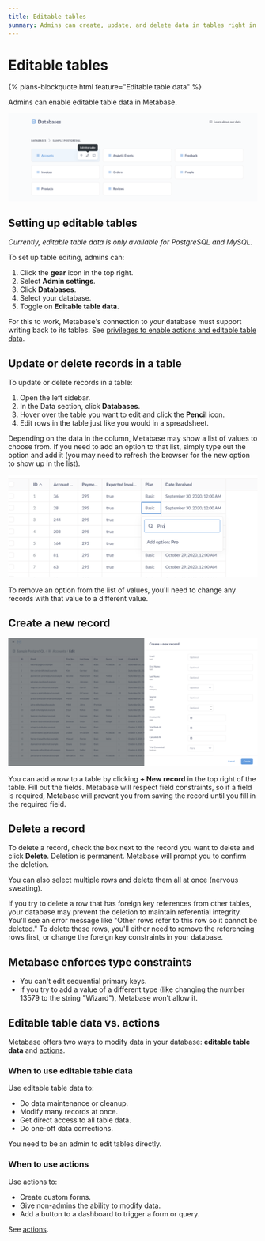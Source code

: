 ```yaml
---
title: Editable tables 
summary: Admins can create, update, and delete data in tables right in Metabase.
---
```


# Editable tables

{% plans-blockquote.html feature="Editable table data"  %}

Admins can enable editable table data in Metabase.

![Edit table](./images/edit-table.png)

## Setting up editable tables

_Currently, editable table data is only available for PostgreSQL and MySQL._

To set up table editing, admins can:

1. Click the **gear** icon in the top right.
2. Select **Admin settings**.
3. Click **Databases**.
4. Select your database.
5. Toggle on **Editable table data**.

For this to work, Metabase's connection to your database must support writing back to its tables. See [privileges to enable actions and editable table data](../databases/users-roles-privileges.md#privileges-to-enable-actions-and-editable-table-data).

## Update or delete records in a table

To update or delete records in a table:

1. Open the left sidebar.
2. In the Data section, click **Databases**.
3. Hover over the table you want to edit and click the **Pencil** icon.
4. Edit rows in the table just like you would in a spreadsheet.

Depending on the data in the column, Metabase may show a list of values to choose from. If you need to add an option to that list, simply type out the option and add it (you may need to refresh the browser for the new option to show up in the list).

![Add option](./images/add-option.png)

To remove an option from the list of values, you'll need to change any records with that value to a different value.

## Create a new record

![Create new record](./images/create-new-record.png)

You can add a row to a table by clicking **+ New record** in the top right of the table. Fill out the fields. Metabase will respect field constraints, so if a field is required, Metabase will prevent you from saving the record until you fill in the required field.

## Delete a record

To delete a record, check the box next to the record you want to delete and click **Delete**. Deletion is permanent. Metabase will prompt you to confirm the deletion.

You can also select multiple rows and delete them all at once (nervous sweating).

If you try to delete a row that has foreign key references from other tables, your database may prevent the deletion to maintain referential integrity. You'll see an error message like "Other rows refer to this row so it cannot be deleted." To delete these rows, you'll either need to remove the referencing rows first, or change the foreign key constraints in your database.

## Metabase enforces type constraints

- You can't edit sequential primary keys.
- If you try to add a value of a different type (like changing the number 13579 to the string "Wizard"), Metabase won't allow it.

## Editable table data vs. actions

Metabase offers two ways to modify data in your database: **editable table data** and [actions](../actions/introduction.md).

###  When to use editable table data

Use editable table data to:

- Do data maintenance or cleanup.
- Modify many records at once.
- Get direct access to all table data.
- Do one-off data corrections.

You need to be an admin to edit tables directly.

### When to use actions

Use actions to:

- Create custom forms.
- Give non-admins the ability to modify data.
- Add a button to a dashboard to trigger a form or query.

See [actions](../actions/introduction.md).